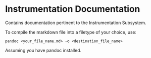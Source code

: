 # Instrumentation Documentation

Contains documentation pertinent to the Instrumentation Subsystem.

To compile the markdown file into a filetype of your choice, use:

`pandoc <your_file_name.md> -o <destination_file_name>`

Assuming you have pandoc installed.
